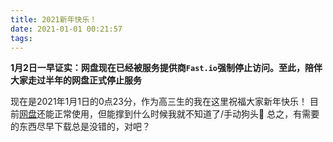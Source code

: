 ```yaml
---
title: 2021新年快乐！
date: 2021-01-01 00:21:57
tags:
---
```


**1月2日一早证实：网盘现在已经被服务提供商` Fast.io `强制停止访问。至此，陪伴大家走过半年的网盘正式停止服务**

现在是2021年1月1日的0点23分，作为高三生的我在这里祝福大家新年快乐！
目前[网盘](https://disk.yyfleo.tk)还能正常使用，但能撑到什么时候我就不知道了/手动狗头🐶
总之，有需要的东西尽早下载总是没错的，对吧？
